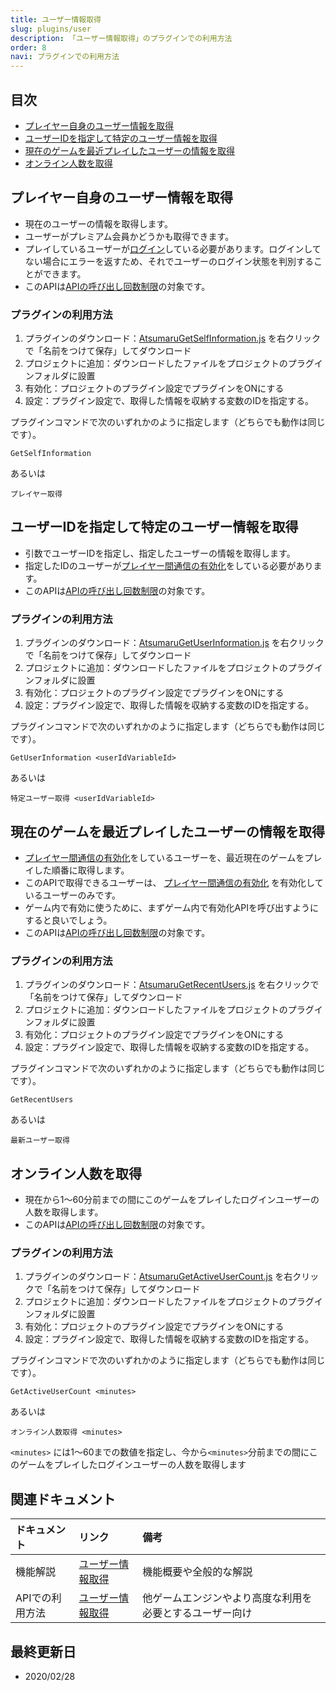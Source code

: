 ```yaml
---
title: ユーザー情報取得
slug: plugins/user
description: 「ユーザー情報取得」のプラグインでの利用方法
order: 8
navi: プラグインでの利用方法
---
```

    
## 目次
 - [プレイヤー自身のユーザー情報を取得](#プレイヤー自身のユーザー情報を取得)
 - [ユーザーIDを指定して特定のユーザー情報を取得](#ユーザーIDを指定して特定のユーザー情報を取得)
 - [現在のゲームを最近プレイしたユーザーの情報を取得](#現在のゲームを最近プレイしたユーザーの情報を取得)
 - [オンライン人数を取得](#オンライン人数を取得)
    
## プレイヤー自身のユーザー情報を取得
 - 現在のユーザーの情報を取得します。
 - ユーザーがプレミアム会員かどうかも取得できます。
 - プレイしているユーザーが[ログイン](/common/login)している必要があります。ログインしてない場合にエラーを返すため、それでユーザーのログイン状態を判別することができます。
 - このAPIは[APIの呼び出し回数制限](/common/rate-limit)の対象です。
    
### プラグインの利用方法
1. プラグインのダウンロード：[AtsumaruGetSelfInformation.js](https://raw.githubusercontent.com/atsumaru/mv-plugins/master/plugins/AtsumaruGetSelfInformation.js) を右クリックで「名前をつけて保存」してダウンロード
1. プロジェクトに追加：ダウンロードしたファイルをプロジェクトのプラグインフォルダに設置
1. 有効化：プロジェクトのプラグイン設定でプラグインをONにする
1. 設定：プラグイン設定で、取得した情報を収納する変数のIDを指定する。
    
プラグインコマンドで次のいずれかのように指定します（どちらでも動作は同じです）。
```
GetSelfInformation
```
あるいは
```
プレイヤー取得
```
    
## ユーザーIDを指定して特定のユーザー情報を取得
 - 引数でユーザーIDを指定し、指定したユーザーの情報を取得します。
 - 指定したIDのユーザーが[プレイヤー間通信の有効化](/common/interplayer)をしている必要があります。
 - このAPIは[APIの呼び出し回数制限](/common/rate-limit)の対象です。
    
### プラグインの利用方法
1. プラグインのダウンロード：[AtsumaruGetUserInformation.js](https://raw.githubusercontent.com/atsumaru/mv-plugins/master/plugins/AtsumaruGetUserInformation.js) を右クリックで「名前をつけて保存」してダウンロード
1. プロジェクトに追加：ダウンロードしたファイルをプロジェクトのプラグインフォルダに設置
1. 有効化：プロジェクトのプラグイン設定でプラグインをONにする
1. 設定：プラグイン設定で、取得した情報を収納する変数のIDを指定する。
    
プラグインコマンドで次のいずれかのように指定します（どちらでも動作は同じです）。
```
GetUserInformation <userIdVariableId>
```
あるいは
```
特定ユーザー取得 <userIdVariableId>
```
    
## 現在のゲームを最近プレイしたユーザーの情報を取得
 - [プレイヤー間通信の有効化](/common/interplayer)をしているユーザーを、最近現在のゲームをプレイした順番に取得します。
 - このAPIで取得できるユーザーは、 [プレイヤー間通信の有効化](/common/interplayer) を有効化しているユーザーのみです。
 - ゲーム内で有効に使うために、まずゲーム内で有効化APIを呼び出すようにすると良いでしょう。
 - このAPIは[APIの呼び出し回数制限](/common/rate-limit)の対象です。
    
### プラグインの利用方法
1. プラグインのダウンロード：[AtsumaruGetRecentUsers.js](https://raw.githubusercontent.com/atsumaru/mv-plugins/master/plugins/AtsumaruGetRecentUsers.js) を右クリックで「名前をつけて保存」してダウンロード
1. プロジェクトに追加：ダウンロードしたファイルをプロジェクトのプラグインフォルダに設置
1. 有効化：プロジェクトのプラグイン設定でプラグインをONにする
1. 設定：プラグイン設定で、取得した情報を収納する変数のIDを指定する。
    
プラグインコマンドで次のいずれかのように指定します（どちらでも動作は同じです）。
```
GetRecentUsers
```
あるいは
```
最新ユーザー取得
```
    
## オンライン人数を取得
 - 現在から1～60分前までの間にこのゲームをプレイしたログインユーザーの人数を取得します。
 - このAPIは[APIの呼び出し回数制限](/common/rate-limit)の対象です。
    
### プラグインの利用方法
1. プラグインのダウンロード：[AtsumaruGetActiveUserCount.js](https://raw.githubusercontent.com/atsumaru/mv-plugins/master/plugins/AtsumaruGetActiveUserCount.js) を右クリックで「名前をつけて保存」してダウンロード
1. プロジェクトに追加：ダウンロードしたファイルをプロジェクトのプラグインフォルダに設置
1. 有効化：プロジェクトのプラグイン設定でプラグインをONにする
1. 設定：プラグイン設定で、取得した情報を収納する変数のIDを指定する。
    
プラグインコマンドで次のいずれかのように指定します（どちらでも動作は同じです）。
```
GetActiveUserCount <minutes>
```
あるいは
```
オンライン人数取得 <minutes>
```
    
`<minutes>` には1～60までの数値を指定し、今から`<minutes>`分前までの間にこのゲームをプレイしたログインユーザーの人数を取得します
    
## 関連ドキュメント

ドキュメント|リンク|備考
:---|:---|:---
機能解説|[ユーザー情報取得](/user)|機能概要や全般的な解説
APIでの利用方法|[ユーザー情報取得](/apis/user)|他ゲームエンジンやより高度な利用を必要とするユーザー向け
    
## 最終更新日
 - 2020/02/28
